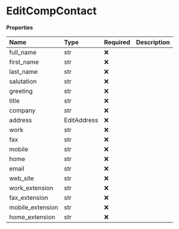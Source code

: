 # EditCompContact

**Properties**

| Name             | Type        | Required | Description |
| :--------------- | :---------- | :------- | :---------- |
| full_name        | str         | ❌       |             |
| first_name       | str         | ❌       |             |
| last_name        | str         | ❌       |             |
| salutation       | str         | ❌       |             |
| greeting         | str         | ❌       |             |
| title            | str         | ❌       |             |
| company          | str         | ❌       |             |
| address          | EditAddress | ❌       |             |
| work             | str         | ❌       |             |
| fax              | str         | ❌       |             |
| mobile           | str         | ❌       |             |
| home             | str         | ❌       |             |
| email            | str         | ❌       |             |
| web_site         | str         | ❌       |             |
| work_extension   | str         | ❌       |             |
| fax_extension    | str         | ❌       |             |
| mobile_extension | str         | ❌       |             |
| home_extension   | str         | ❌       |             |

<!-- This file was generated by liblab | https://liblab.com/ -->
